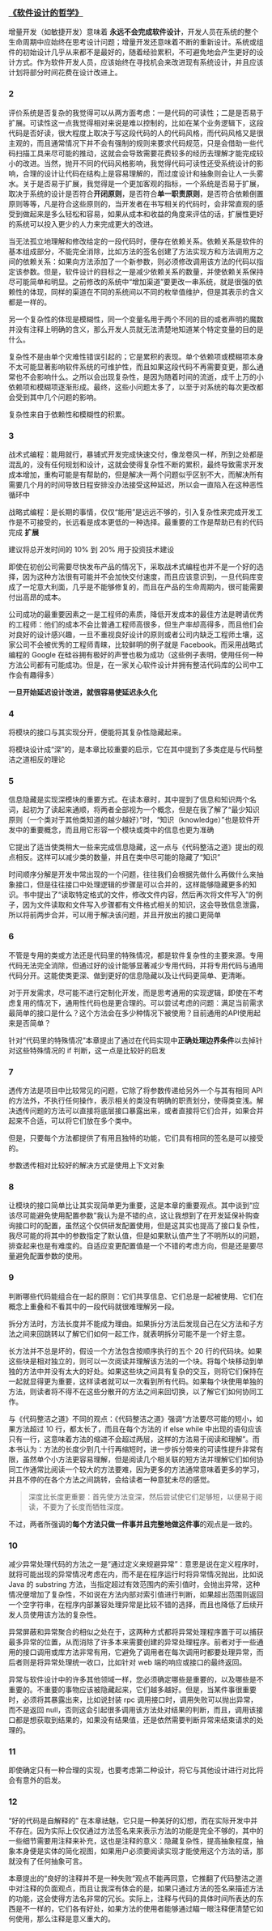 ### [《软件设计的哲学》](https://yingang.github.io/aposd2e-zh/)

增量开发（如敏捷开发）意味着 **永远不会完成软件设计**，开发人员在系统的整个生命周期中应始终在思考设计问题；增量开发还意味着不断的重新设计。系统或组件的初始设计几乎从来都不是最好的，随着经验累积，不可避免地会产生更好的设计方式。作为软件开发人员，应该始终在寻找机会来改进现有系统设计，并且应该计划将部分时间花费在设计改进上。

### 2

评价系统是否复杂的我觉得可以从两方面考虑：一是代码的可读性；二是是否易于扩展。可读性这一点我觉得相对来说是难以控制的，比如在某个业务逻辑下，这段代码是否好读，很大程度上取决于写这段代码的人的代码风格，而代码风格又是很主观的，而且通常情况下并不会有强制的规则来要求代码规范，只是会借助一些代码扫描工具来尽可能的推动，这就会会导致需要花费较多的经历去理解才能完成较小的改进。当然，抛开不同的代码风格影响，我觉得代码可读性还受系统设计的影响，合理的设计让代码在结构上是容易理解的，而过度设计和抽象则会让人一头雾水。关于是否易于扩展，我觉得是一个更加客观的指标，一个系统是否易于扩展，取决于系统的设计是否符合**开闭原则**，是否符合**单一职责原则**，是否符合依赖倒置原则等等，凡是符合这些原则的，当开发者在书写相关的代码时，会非常直观的感受到做起来是多么轻松和容易，如果从成本和收益的角度来评估的话，扩展性更好的系统可以投入更少的人力来完成更大的改进。

当无法孤立地理解和修改给定的一段代码时，便存在依赖关系。依赖关系是软件的基本组成部分，不能完全消除，比如方法的签名创建了方法实现方和方法调用方之间的依赖关系：如果向方法添加了一个新参数，则必须修改调用该方法的代码以指定该参数。但是，软件设计的目标之一是减少依赖关系的数量，并使依赖关系保持尽可能简单和明显。之前修改的系统中“增加渠道”要更改一串系统，就是很强的依赖性的体现，同样的渠道在不同的系统间以不同的枚举值维护，但是其表示的含义都是一样的。

另一个复杂性的体现是模糊性，同一个变量名用于两个不同的目的或者声明的魔数并没有注释上明确的含义，那么开发人员就无法清楚地知道某个特定变量的目的是什么。

复杂性不是由单个灾难性错误引起的；它是累积的表现。单个依赖项或模糊项本身不太可能显著影响软件系统的可维护性，而且如果这段代码不再需要变更，那么通常也不会影响什么。之所以会出现复杂性，是因为随着时间的流逝，成千上万的小依赖项和模糊项逐渐形成。最终，这些小问题太多了，以至于对系统的每次更改都会受到其中几个问题的影响。

复杂性来自于依赖性和模糊性的积累。

### 3

战术式编程：能用就行，暴铺式开发完成快速交付，像龙卷风一样，所到之处都是混乱的，没有任何规划和设计，这就会使得复杂性不断的累积，最终导致需求开发成本增加，重构可能是有帮助的，但是解决一两个问题似乎区别不大，而解决所有需要几个月的时间导致日程安排没办法接受这种延迟，所以会一直陷入在这种恶性循环中

战略式编程：是长期的事情，仅仅“能用”是远远不够的，引入复杂性来完成开发工作是不可接受的，长远看是成本更低的一种选择。最重要的工作是帮助已有的代码完成 **扩展**

建议将总开发时间的 10% 到 20% 用于投资技术建设

即使在初创公司需要尽快发布产品的情况下，采取战术式编程也并不是一个好的选择，因为这种方法很有可能并不会加快交付速度，而且应该意识到，一旦代码库变成了一坨意大利面，几乎是不能够修复的，而且在产品的生命周期内，很可能需要付出高昂的成本。

公司成功的最重要因素之一是工程师的素质，降低开发成本的最佳方法是聘请优秀的工程师：他们的成本不会比普通工程师高很多，但生产率却高得多，而且他们会对良好的设计感兴趣，一旦不重视良好设计的原则或者公司内缺乏工程师土壤，这家公司不会被优秀的工程师青睐，比较鲜明的例子就是 Facebook。而采用战略式编程的 Google 在硅谷拥有极好的声誉也极为成功（这些例子表明，使用任何一种方法公司都有可能成功。但是，在一家关心软件设计并拥有整洁代码库的公司中工作会有趣得多）

**一旦开始延迟设计改进，就很容易使延迟永久化**

### 4

将模块的接口与其实现分开，便能将其复杂性隐藏起来。

将模块设计成“深”的，是本章比较重要的启示，它在其中提到了多类症是与代码整洁之道相反的理论

### 5

信息隐藏是实现深模块的重要方式。在读本章时，其中提到了信息和知识两个名词，起初为了读起来通顺，将两者全部视为一个概念，但是在我了解了“最少知识原则（一个类对于其他类知道的越少越好）”时，“知识（knowledge）”也是软件开发中的重要概念，而且用它形容一个模块或类中的信息也更为准确

它提出了适当使类稍大一些来完成信息隐藏，这一点与《代码整洁之道》提出的观点相反。这样可以减少类的数量，并且在类中尽可能的隐藏了“知识”

时间顺序分解是开发中常出现的一个问题，往往我们会根据先做什么再做什么来抽象接口，但是往往接口中处理逻辑的步骤是可以合并的，这样能够隐藏更多的知识。书中提出了“读取特定格式的文件，修改文件内容，然后再次将文件写入”的例子，因为文件读取和文件写入步骤都有文件格式相关的知识，这会导致信息泄露，所以将前两步合并，可以用于解决该问题，并且开放出的接口更简单

### 6

不管是专用的类或方法还是代码里的特殊情况，都是软件复杂性的主要来源。专用代码无法完全消除，但通过好的设计能够显著减少专用代码，并将专用代码与通用代码分开。这能使类更深、做到更好的信息隐藏以及让代码更简单、更清晰。 

对于开发需求，尽可能不进行定制化开发，而是思考通用的实现逻辑，即使在不考虑复用的情况下，通用性代码也是更合理的。可以尝试考虑的问题：满足当前需求最简单的接口是什么？这个方法会在多少种情况下被使用？目前通用的API使用起来是否简单？

针对“代码里的特殊情况”本章提出了通过在代码实现中**正确处理边界条件**以去掉针对这些特殊情况的 if 判断，这一点是比较好的启发

### 7

透传方法是项目中比较常见的问题，它除了将参数传递给另外一个与其有相同 API 的方法外，不执行任何操作，表示相关的类没有明确的职责划分，使得类变浅。解决透传问题的方法可以直接将底层接口暴露出来，或者直接将它们合并，如果合并起来不合适，可以将它们放在多个类中。

但是，只要每个方法都提供了有用且独特的功能，它们具有相同的签名是可以接受的。

参数透传相对比较好的解决方式是使用上下文对象

### 8

让模块的接口简单比让其实现简单更为重要，这是本章的重要观点。其中谈到“应该尽可能避免使用配置参数”我认为是不错的点，这让我想到了在开发延保补购查询接口时的配置，虽然这个仅供研发配置使用，但是这其实也提高了接口复杂性，我尽可能的将其中的参数指定了默认值，但是如果默认值产生了不明所以的问题，排查起来也是有难度的。自适应变更配置值是一个不错的考虑方向，但是还是要尽量避免配置参数的使用。

### 9

判断哪些代码能组合在一起的原则：它们共享信息、它们总是一起被使用、它们在概念上重叠和不看其中的一段代码就很难理解另一段。

拆分方法时，方法长度并不能成为理由。如果拆分方法后发现自己在父方法和子方法之间来回跳转以了解它们如何一起工作，就表明拆分可能不是一个好主意。

长方法并不总是坏的，假设一个方法包含按顺序执行的五个 20 行的代码块。如果这些块是相对独立的，则可以一次阅读并理解该方法的一个块。将每个块移动到单独的方法中并没有太大的好处。如果这些块之间具有复杂的交互，则将它们保持在一起就显得更为重要，这样读者就可以一次看到所有代码。如果每个块使用单独的方法，则读者将不得不在这些分散开的方法之间来回切换，以了解它们如何协同工作。

与《代码整洁之道》不同的观点：《代码整洁之道》强调“方法要尽可能的短小，如果方法超过 10 行，都太长了，而且在每个方法的 if else while 中出现的语句应该只有一行，这意味着方法的缩进不会超过两层，这样的方法易于阅读和理解”。而本书认为：方法的长度少到几十行再缩短时，进一步拆分带来的可读性提升非常有限，虽然单个小方法更容易理解，但是阅读几个相关联的短方法并理解它们如何协同工作通常比阅读一个较大的方法要难，因为更多的方法通常意味着更多的学习，并且不停的在各个方法之间跳转，会给读者一种意犹未尽的感觉。

> 深度比长度更重要：首先使方法变深，然后尝试使它们足够短，以便易于阅读，不要为了长度而牺牲深度。

不过，两者所强调的**每个方法只做一件事并且完整地做这件事**的观点是一致的。

### 10

减少异常处理代码的方法之一是“通过定义来规避异常”：意思是说在定义程序时，就将可能出现的异常情况考虑在内，而不是在程序运行时将异常情况抛出，比如说 Java 的 substring 方法，当指定超过有效范围内的索引值时，会抛出异常，这种情况便增加了复杂性，不如说在方法内部对索引值进行判断，如果超出范围则返回一个空字符串，在程序内部兼容处理异常是比较不错的选择，而且也降低了后续开发人员使用该方法的复杂性。

异常屏蔽和异常聚合的相似之处在于，这两种方式都将异常处理程序置于可以捕获最多异常的位置，从而消除了许多本来需要创建的异常处理程序。前者对于一些通用的接口调用或库方法非常有用，它避免了调用者在每次调用时都要处理异常，而后者则是将异常处理统一收口，比如针对 web 端的响应或接口的最终返回。

异常与软件设计中的许多其他领域一样，您必须确定哪些是重要的，以及哪些是不重要的。不重要的事物应该被隐藏起来，它们越多越好。但是，当某件事很重要时，必须将其暴露出来，比如说封装 rpc 调用接口时，调用失败可以抛出异常，而不是返回 null，否则这会引起很多调用该方法处对结果的判断，而且，调用该接口都是想获取到结果的，如果没有结果值，还是依然需要判断异常来结束请求的处理的。

### 11

即使确定只有一种合理的实现，也要考虑第二种设计，将它与其他设计进行对比将会有意外的启发。

### 12

“好的代码是自解释的” 在本章祛魅，它只是一种美好的幻想，而在实际开发中并不存在。因为实际上仅仅通过方法签名来来表示方法的功能是完全不够的，其中的一些细节需要用注释来补充，这也是注释的意义：隐藏复杂性，提高抽象程度，抽象本身便是实体的简化视图，如果用户必须要阅读实现才能使用这个方法的话，那就没有了任何抽象可言。

本章提出的“良好的注释并不是一种失败”观点不能再同意，它推翻了代码整洁之道中对注释的负面观点，而且让我深有体会的是，如果只通过方法的签名来描述方法的功能，这会使得方法名非常的冗长。实际上，注释与代码的具体时间所表达的东西是不一样的，它们各有好处，如果方法的使用者能够通过瞄一眼注释便清楚它如何使用，那么注释是意义重大的。